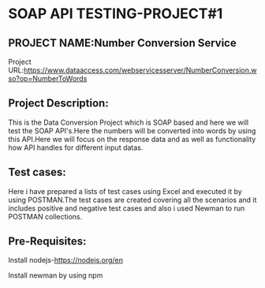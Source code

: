# SOAP API TESTING-PROJECT#1

## PROJECT NAME:Number Conversion Service

Project URL:https://www.dataaccess.com/webservicesserver/NumberConversion.wso?op=NumberToWords

## Project Description:
This is the Data Conversion Project which is SOAP based and here we will test the SOAP API's.Here the numbers will be converted into words by using this API.Here we will focus on the response data and as well as functionality how API handles for different input datas.

## Test cases:
Here i have prepared a lists of test cases using Excel and executed it by using POSTMAN.The test cases are created covering all the scenarios and it includes positive and negative test cases and also i used Newman to run POSTMAN collections.

## Pre-Requisites:

Install nodejs-https://nodejs.org/en

Install newman by using npm



